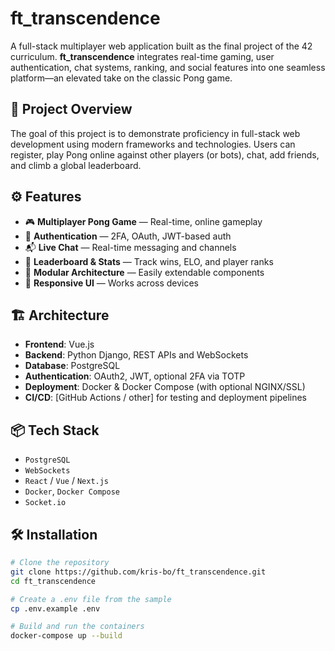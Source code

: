 # ft_transcendence

A full-stack multiplayer web application built as the final project of the 42 curriculum. **ft_transcendence** integrates real-time gaming, user authentication, chat systems, ranking, and social features into one seamless platform—an elevated take on the classic Pong game.

## 🧠 Project Overview

The goal of this project is to demonstrate proficiency in full-stack web development using modern frameworks and technologies. Users can register, play Pong online against other players (or bots), chat, add friends, and climb a global leaderboard.

## ⚙️ Features

- 🎮 **Multiplayer Pong Game** — Real-time, online gameplay  
- 👤 **Authentication** — 2FA, OAuth, JWT-based auth  
- 📬 **Live Chat** — Real-time messaging and channels  
- 🏅 **Leaderboard & Stats** — Track wins, ELO, and player ranks  
- 🧱 **Modular Architecture** — Easily extendable components  
- 📱 **Responsive UI** — Works across devices  

## 🏗️ Architecture

- **Frontend**: Vue.js 
- **Backend**: Python Django, REST APIs and WebSockets  
- **Database**: PostgreSQL  
- **Authentication**: OAuth2, JWT, optional 2FA via TOTP  
- **Deployment**: Docker & Docker Compose (with optional NGINX/SSL)  
- **CI/CD**: [GitHub Actions / other] for testing and deployment pipelines  

## 📦 Tech Stack

- `PostgreSQL`  
- `WebSockets`  
- `React` / `Vue` / `Next.js`  
- `Docker`, `Docker Compose`  
- `Socket.io`  

## 🛠️ Installation

```bash
# Clone the repository
git clone https://github.com/kris-bo/ft_transcendence.git
cd ft_transcendence

# Create a .env file from the sample
cp .env.example .env

# Build and run the containers
docker-compose up --build

